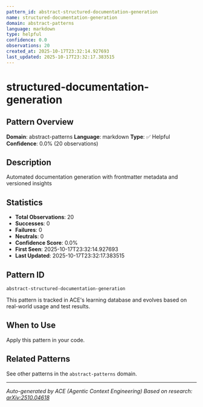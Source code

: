 ```yaml
---
pattern_id: abstract-structured-documentation-generation
name: structured-documentation-generation
domain: abstract-patterns
language: markdown
type: helpful
confidence: 0.0
observations: 20
created_at: 2025-10-17T23:32:14.927693
last_updated: 2025-10-17T23:32:17.383515
---
```

# structured-documentation-generation

## Pattern Overview

**Domain**: abstract-patterns
**Language**: markdown
**Type**: ✅ Helpful
**Confidence**: 0.0% (20 observations)

## Description

Automated documentation generation with frontmatter metadata and versioned insights

## Statistics

- **Total Observations**: 20
- **Successes**: 0
- **Failures**: 0
- **Neutrals**: 0
- **Confidence Score**: 0.0%
- **First Seen**: 2025-10-17T23:32:14.927693
- **Last Updated**: 2025-10-17T23:32:17.383515

## Pattern ID

```
abstract-structured-documentation-generation
```

This pattern is tracked in ACE's learning database and evolves based on real-world usage and test results.

## When to Use

Apply this pattern in your code.

## Related Patterns

See other patterns in the `abstract-patterns` domain.

---

*Auto-generated by ACE (Agentic Context Engineering)*
*Based on research: [arXiv:2510.04618](https://arxiv.org/abs/2510.04618)*
